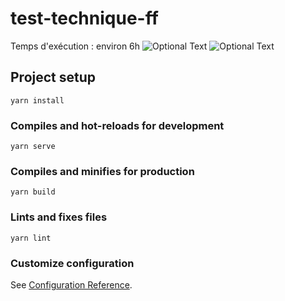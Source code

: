 # test-technique-ff

Temps d'exécution : environ 6h
![Optional Text](../main/screens/feed.png)
![Optional Text](../main/screens/single.png)

## Project setup
```
yarn install
```

### Compiles and hot-reloads for development
```
yarn serve
```

### Compiles and minifies for production
```
yarn build
```

### Lints and fixes files
```
yarn lint
```

### Customize configuration
See [Configuration Reference](https://cli.vuejs.org/config/).
